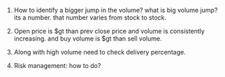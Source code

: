 1. How to identify a bigger jump in the volume? what is big volume jump? its a number. that number varies from stock to stock. 

2. Open price is $gt than prev close price and volume is consistently increasing. and buy volume is $gt than sell volume.

3. Along with high volume need to check delivery percentage.
4. Risk management: how to do?

